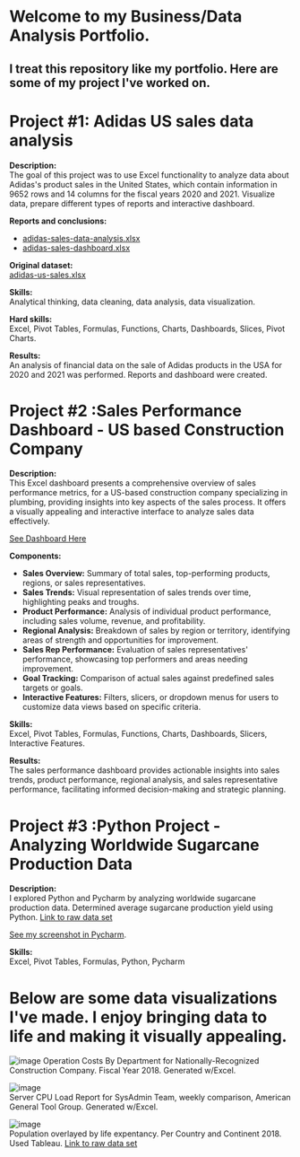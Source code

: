 # Welcome to my Business/Data Analysis Portfolio.
## I treat this repository like my portfolio. Here are some of my project I've worked on. 

# Project #1: Adidas US sales data analysis

**Description:**  
The goal of this project was to use Excel functionality to analyze data about Adidas's product sales in the United States, which contain information in 9652 rows and 14 columns for the fiscal years 2020 and 2021. Visualize data, prepare different types of reports and interactive dashboard.

**Reports and conclusions:**  
- [adidas-sales-data-analysis.xlsx](https://github.com/zeshawnahmed/Business-Data-Analysis/blob/main/Adidas%20US%20Sales%20Analysis/Adidas%20Sales%20Analysis%20with%20reports.xlsx)
- [adidas-sales-dashboard.xlsx](https://github.com/zeshawnahmed/Business-Data-Analysis/blob/main/Adidas%20US%20Sales%20Analysis/Dashboard.xlsx)
  
**Original dataset:**  
[adidas-us-sales.xlsx](https://github.com/zeshawnahmed/Business-Data-Analysis/blob/main/Adidas%20US%20Sales%20Analysis/Original-dataset.xlsx)

**Skills:**  
Analytical thinking, data cleaning, data analysis, data visualization.

**Hard skills:**  
Excel, Pivot Tables, Formulas, Functions, Charts, Dashboards, Slices, Pivot Charts.

**Results:**  
An analysis of financial data on the sale of Adidas products in the USA for 2020 and 2021 was performed. Reports and dashboard were created.


# Project #2 :Sales Performance Dashboard - US based Construction Company 

**Description:**  
This Excel dashboard presents a comprehensive overview of sales performance metrics, for a US-based construction company specializing in plumbing, providing insights into key aspects of the sales process. It offers a visually appealing and interactive interface to analyze sales data effectively.

[See Dashboard Here](https://github.com/zeshawnahmed/Business-Data-Analysis/blob/main/Excel%20-%20Sales%20Performance%20Dashboard.xlsx)

**Components:**  
- **Sales Overview:** Summary of total sales, top-performing products, regions, or sales representatives.
- **Sales Trends:** Visual representation of sales trends over time, highlighting peaks and troughs.
- **Product Performance:** Analysis of individual product performance, including sales volume, revenue, and profitability.
- **Regional Analysis:** Breakdown of sales by region or territory, identifying areas of strength and opportunities for improvement.
- **Sales Rep Performance:** Evaluation of sales representatives' performance, showcasing top performers and areas needing improvement.
- **Goal Tracking:** Comparison of actual sales against predefined sales targets or goals.
- **Interactive Features:** Filters, slicers, or dropdown menus for users to customize data views based on specific criteria.

**Skills:**  
Excel, Pivot Tables, Formulas, Functions, Charts, Dashboards, Slicers, Interactive Features. 

**Results:**  
The sales performance dashboard provides actionable insights into sales trends, product performance, regional analysis, and sales representative performance, facilitating informed decision-making and strategic planning.

# Project #3 :Python Project - Analyzing Worldwide Sugarcane Production Data

**Description:**  
I explored Python and Pycharm by analyzing worldwide sugarcane production data. Determined average sugarcane production yield using Python. [Link to raw data set](https://www.statista.com/statistics/249679/total-production-of-sugar-worldwide/)

[See my screenshot in Pycharm](https://github.com/zeshawnahmed/Business-Data-Analysis/blob/main/python.png). 

**Skills:**  
Excel, Pivot Tables, Formulas, Python, Pycharm

# Below are some data visualizations I've made. I enjoy bringing data to life and making it visually appealing. 

![image](https://github.com/zeshawnahmed/IT-Business-Analyst-Work/assets/3903498/f52ba261-a191-40fc-80b0-36aa92d73bbb)
Operation Costs By Department for Nationally-Recognized Construction Company. Fiscal Year 2018. Generated w/Excel.

![image](https://github.com/zeshawnahmed/IT-Business-Analyst-Work/assets/3903498/12f1ec60-a483-41ea-b79c-f179d7193b10) <br>
Server CPU Load Report for SysAdmin Team, weekly comparison, American General Tool Group. Generated w/Excel. 

![image](https://github.com/zeshawnahmed/IT-Business-Analyst-Work/assets/3903498/a62832fe-2235-4a6b-8d65-a072e084097b) <br>
Population overlayed by life expentancy. Per Country and Continent 2018. Used Tableau. [Link to raw data set](https://data.worldbank.org/indicator/SP.DYN.LE00.IN)
